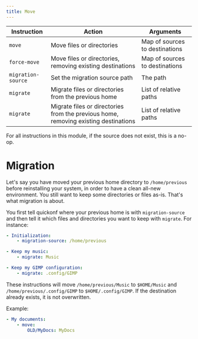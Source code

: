 ```yaml
---
title: Move
---
```


| Instruction        | Action                                                                              | Arguments                      |
| ------------------ | ----------------------------------------------------------------------------------- | ------------------------------ |
| `move`             | Move files or directories                                                           | Map of sources to destinations |
| `force-move`       | Move files or directories, removing existing destinations                           | Map of sources to destinations |
| `migration-source` | Set the migration source path                                                       | The path                       |
| `migrate`          | Migrate files or directories from the previous home                                 | List of relative paths         |
| `migrate`          | Migrate files or directories from the previous home, removing existing destinations | List of relative paths         |

For all instructions in this module, if the source does not exist, this is a no-op.

# Migration

Let's say you have moved your previous home directory to `/home/previous` before reinstalling your system, in order to have a clean all-new environment. You still want to keep some directories or files as-is. That's what migration is about.

You first tell quickonf where your previous home is with `migration-source` and then tell it which files and directories you want to keep with `migrate`. For instance:

```yaml
- Initialization:
    - migration-source: /home/previous

- Keep my music:
    - migrate: Music

- Keep my GIMP configuration:
    - migrate: .config/GIMP
```

These instructions will move `/home/previous/Music` to `$HOME/Music` and `/home/previous/.config/GIMP` to `$HOME/.config/GIMP`. If the destination already exists, it is not overwritten.

Example:

```yaml
- My documents:
    - move:
        OLD/MyDocs: MyDocs
```

